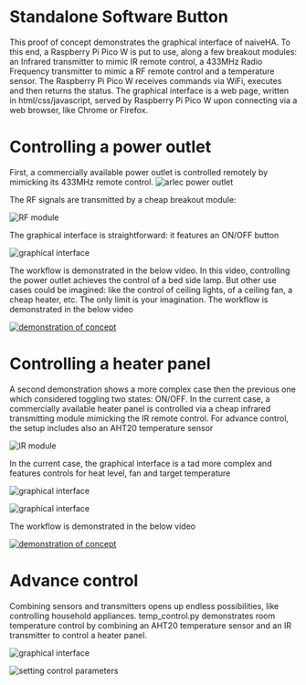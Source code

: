 # Standalone Software Button
This proof of concept demonstrates the graphical interface of naiveHA. To this end, a Raspberry Pi Pico W is put to use, along a few breakout modules: an Infrared transmitter to mimic IR remote control, a 433MHz Radio Frequency transmitter to mimic a RF remote control and a temperature sensor.
The Raspberry Pi Pico W receives commands via WiFi, executes and then returns the status. The graphical interface is a web page, written in html/css/javascript, served by Raspberry Pi Pico W upon connecting via a web browser, like Chrome or Firefox.

# Controlling a power outlet
First, a commercially available power outlet is controlled remotely by mimicking its 433MHz remote control.
![arlec power outlet](https://raw.githubusercontent.com/naive-HA/naiveHA/main/Proof-Of-Concept/Standalone-Software-Button/IMG_20230319_194943_204.jpg)

The RF signals are transmitted by a cheap breakout module:

![RF module](https://raw.githubusercontent.com/naive-HA/naiveHA/main/Proof-Of-Concept/Standalone-Software-Button/IMG_20230409_173019_605.jpg)

The graphical interface is straightforward: it features an ON/OFF button

![graphical interface](https://raw.githubusercontent.com/naive-HA/naiveHA/main/Proof-Of-Concept/Standalone-Software-Button/Screenshot_20230409-170044.png)

The workflow is demonstrated in the below video. In this video, controlling the power outlet achieves the control of a bed side lamp. But other use cases could be imagined: like the control of ceiling lights, of a ceiling fan, a cheap heater, etc. The only limit is your imagination.
The workflow is demonstrated in the below video

[![demonstration of concept](https://img.youtube.com/vi/iH8CAHKDYGw/0.jpg)](https://www.youtube.com/watch?v=iH8CAHKDYGw)

# Controlling a heater panel
A second demonstration shows a more complex case then the previous one which considered toggling two states: ON/OFF. In the current case, a commercially available heater panel is controlled via a cheap infrared transmitting module mimicking the IR remote control. For advance control, the setup includes also an AHT20 temperature sensor

![IR module](https://raw.githubusercontent.com/naive-HA/naiveHA/main/Proof-Of-Concept/Standalone-Software-Button/IMG_20230409_173001_261.jpg)

In the current case, the graphical interface is a tad more complex and features controls for heat level, fan and target temperature

![graphical interface](https://raw.githubusercontent.com/naive-HA/naiveHA/main/Proof-Of-Concept/Standalone-Software-Button/Screenshot_20230409-170052.png)

![graphical interface](https://raw.githubusercontent.com/naive-HA/naiveHA/main/Proof-Of-Concept/Standalone-Software-Button/Screenshot_20230409-170058.png)

The workflow is demonstrated in the below video

[![demonstration of concept](https://img.youtube.com/vi/w7Tisz9hLJI/0.jpg)](https://www.youtube.com/watch?v=w7Tisz9hLJI)

# Advance control
Combining sensors and transmitters opens up endless possibilities, like controlling household appliances. temp_control.py demonstrates room temperature control by combining an AHT20 temperature sensor and an IR transmitter to control a heater panel. 

![graphical interface](https://raw.githubusercontent.com/naive-HA/naiveHA/main/Proof-Of-Concept/Standalone-Software-Button/Screenshot_20230514-170845.png)

![setting control parameters](https://raw.githubusercontent.com/naive-HA/naiveHA/main/Proof-Of-Concept/Standalone-Software-Button/Screenshot_20230514-170856.png)

